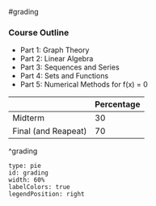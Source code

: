 #grading 
### Course Outline
- Part 1: Graph Theory
- Part 2: Linear Algebra
- Part 3: Sequences and Series
- Part 4: Sets and Functions
- Part 5: Numerical Methods for f(x) = 0

|  | Percentage |
| ---- | ---- |
| Midterm | 30 |
| Final (and Reapeat) | 70 |
^grading

```chart
type: pie
id: grading
width: 60%
labelColors: true
legendPosition: right
```
